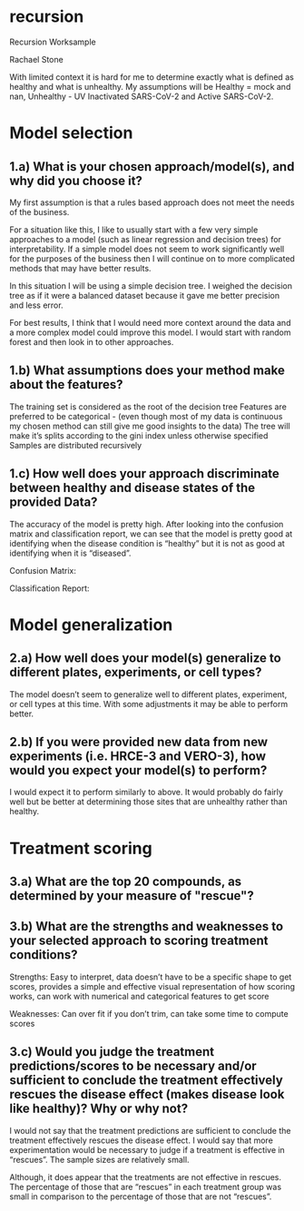 # recursion


Recursion Worksample

Rachael Stone

With limited context it is hard for me to determine exactly what is defined as healthy and what is unhealthy. My assumptions will be Healthy = mock and nan, Unhealthy - UV Inactivated SARS-CoV-2 and  Active SARS-CoV-2.

# Model selection

## 1.a) What is your chosen approach/model(s), and why did you choose it?

My first assumption is that a rules based approach does not meet the needs of the business. 

For a situation like this, I like to usually start with a few very simple approaches to a model (such as linear regression and decision trees) for interpretability. If a simple model does not seem to work significantly well for the purposes of the business then I will continue on to more complicated methods that may have better results.  

In this situation I will be using a simple decision tree. I weighed the decision tree as if it were a balanced dataset because it gave me better precision and less error.

For best results, I think that I would need more context around the data and a more complex model could improve this model. I would start with random forest and then look in to other approaches.


## 1.b) What assumptions does your method make about the features?

The training set is considered as the root of the decision tree
Features are preferred to be categorical - (even though most of my data is continuous my chosen method can still give me good insights to the data)
The tree will make it’s splits according to the gini index unless otherwise specified
Samples are distributed recursively


## 1.c) How well does your approach discriminate between healthy and disease states of the provided Data?

The accuracy of the model is pretty high. After looking into the confusion matrix and classification report, we can see that the model is pretty good at identifying when the disease condition is “healthy” but it is not as good at identifying when it is “diseased”.

Confusion Matrix:

Classification Report:


# Model generalization

## 2.a) How well does your model(s) generalize to different plates, experiments, or cell types?
The model doesn’t seem to generalize well to different plates, experiment, or cell types at this time. With some adjustments it may be able to perform better.

## 2.b) If you were provided new data from new experiments (i.e. HRCE-3 and VERO-3), how would you expect your model(s) to perform?

I would expect it to perform similarly to above. It would probably do fairly well but be better at determining those sites that are unhealthy rather than healthy.


# Treatment scoring

## 3.a) What are the top 20 compounds, as determined by your measure of "rescue"?


## 3.b) What are the strengths and weaknesses to your selected approach to scoring treatment conditions?

Strengths: Easy to interpret, data doesn’t have to be a specific shape to get scores, provides a simple and effective visual representation of how scoring works, can work with numerical and categorical features to get score

Weaknesses: Can over fit if you don’t trim, can take some time to compute scores 

## 3.c) Would you judge the treatment predictions/scores to be necessary and/or sufficient to conclude the treatment effectively rescues the disease effect (makes disease look like healthy)? Why or why not?

I would not say that the treatment predictions are sufficient to conclude the treatment effectively rescues the disease effect. I would say that more experimentation would be necessary to judge if a treatment is effective in “rescues”. The sample sizes are relatively small.

Although, it does appear that the treatments are not effective in rescues. The percentage of those that are “rescues” in each treatment group was small in comparison to the percentage of those that are not “rescues”.

